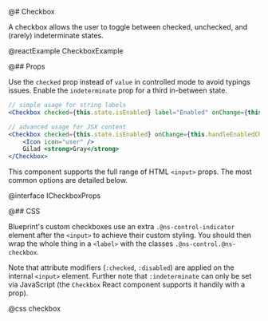 @# Checkbox

A checkbox allows the user to toggle between checked, unchecked, and (rarely)
indeterminate states.

@reactExample CheckboxExample

@## Props

Use the `checked` prop instead of `value` in controlled mode to avoid typings
issues. Enable the `indeterminate` prop for a third in-between state.

```jsx
// simple usage for string labels
<Checkbox checked={this.state.isEnabled} label="Enabled" onChange={this.handleEnabledChange} />

// advanced usage for JSX content
<Checkbox checked={this.state.isEnabled} onChange={this.handleEnabledChange}>
    <Icon icon="user" />
    Gilad <strong>Gray</strong>
</Checkbox>
```

This component supports the full range of HTML `<input>` props. The most common
options are detailed below.

@interface ICheckboxProps

@## CSS

Blueprint's custom checkboxes use an extra `.@ns-control-indicator` element
after the `<input>` to achieve their custom styling. You should then wrap the
whole thing in a `<label>` with the classes `.@ns-control.@ns-checkbox`.

Note that attribute modifiers (`:checked`, `:disabled`) are applied on the
internal `<input>` element. Further note that `:indeterminate` can only be set
via JavaScript (the `Checkbox` React component supports it handily with a prop).

@css checkbox
